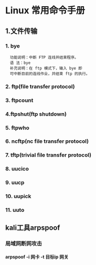# Linux 常用命令手册
## 1.文件传输
  ### 1. bye
      功能说明：中断 FTP 连线并结束程序。
      语 法：bye 
      补充说明：在 ftp 模式下，输入 bye 即
      可中断目前的连线作业，并结束 ftp 的执行。
  ### 2. ftp(file transfer protocol) 
  ### 3. ftpcount
  ### 4.ftpshut(ftp shutdown)
  ### 5. ftpwho
  ### 6. ncftp(nc file transfer protocol)
  ### 7. tftp(trivial file transfer protocol)
  ### 8. uucico
  ### 9. uucp
  ### 10. uupick
  ### 11. uuto


## kali工具arpspoof

### 局域网断网攻击
#### arpspoof  -i 网卡 -t 目标ip 网关
